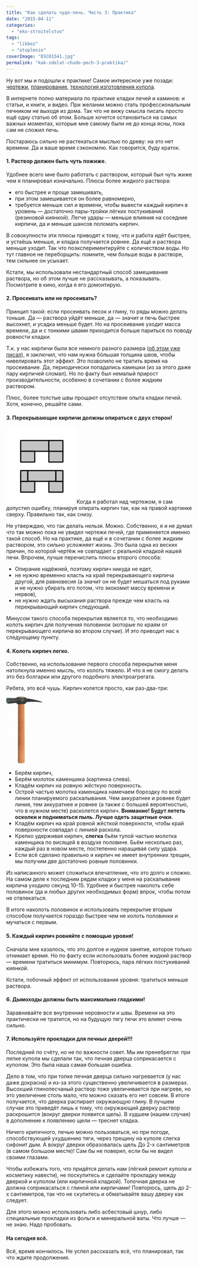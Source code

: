```yaml
---
title: "Как сделать чудо-печь. Часть 3: Практика"
date: "2015-04-11"
categories: 
  - "eko-stroitelstvo"
tags: 
  - "likbez"
  - "otoplenie"
coverImage: "DSC01541.jpg"
permalink: "kak-sdelat-chudo-pech-3-praktika/"
---
```


Ну вот мы и подошли к практике! Самое интересное уже позади: [чертежи](http://svobodaiznutri.ru/chertyozh-pechi-i-printsipy-raboty/ "Чертёж нашей печи и принципы её работы"), [планирование](http://svobodaiznutri.ru/kak-sdelat-chudo-pech-1-podgotovka/ "Как сделать чудо-печь. Часть 1: Подготовка"), [технология изготовления купола](http://svobodaiznutri.ru/kupol-pechi/ "Как сделать чудо-печь. Часть 2: Купол печи").

В интернете полно материала по практике кладки печей и каминов: и статьи, и книги, и видео. При желании можно стать профессиональным печником не выходя из дома. Так что не вижу смысла писать просто ещё одну статью об этом. Больше хочется остановиться на самых важных моментах, которые мне самому были не до конца ясны, пока сам не сложил печь.

Постараюсь сильно не растекаться мыслью по древу: на это нет времени. Да и ваше время сэкономлю. Как говорится, буду краток.

#### 1\. Раствор должен быть чуть пожиже.

Удобнее всего мне было работать с раствором, который был чуть жиже чем я планировал изначально. Плюсы более жидкого раствора:

- его быстрее и проще замешивать,
- при этом замешивается он более равномерно,
- требуется меньше сил и времени, чтобы вывести каждый кирпич в уровень — достаточно пары-тройки лёгких постукиваний (резиновой киянкой). Легче удары — меньше влияния на соседние кирпичи, да и меньше шансов поломать кирпич.

В совокупности эти плюсы приводят к тому, что и работа идёт быстрее, и устаёшь меньше, и кладка получается ровнее. Да ещё и раствора меньше уходит. Так что поэкспериментируйте с количеством воды. Но тут главное не переборщить: помните, чем больше воды в растворе, тем сильнее он усыхает.

Кстати, мы использовали нестандартный способ замешивания раствора, но об этом лучше не рассказывать, а показывать. Посмотрите в кино, когда я его домонтирую.

#### 2\. Просеивать или не просеивать?

Принцип такой: если просеивать песок и глину, то ряды можно делать тоньше. Да — раствора уйдёт меньше, да — значит и печь быстрее высохнет, и усадка меньше будет. Но на просеивание уходит масса времени, да и с тонкими швами приходится больше париться по поводу ровности кладки.

Т.к. у нас кирпичи были все немного разного размера ([об этом уже писал](http://svobodaiznutri.ru/kak-sdelat-chudo-pech-1-podgotovka/ "Как сделать чудо-печь. Часть 1: Подготовка")), я заключил, что нам нужна бóльшая толщина швов, чтобы нивелировать этот эффект. Это позволило не тратить время на просеивание. Да, периодически попадались камешки (из за этого даже пару кирпичей сломал). Но по факту был немалый прирост производительности, особенно в сочетании с более жидким раствором.

Плюс, более толстые швы прощают отсутствие опыта кладки печей. Хотя, конечно, решайте сами.

#### 3\. Перекрывающие кирпичи должны опираться с двух сторон!

![](images/pere.png)Когда я работал над чертежом, я сам допустил ошибку, планируя опирать кирпич так, как на правой картинке сверху. Правильно так, как снизу.

Не утверждаю, что так делать нельзя. Можно. Собственно, я и не думал что так можно пока не увидел чертежи печей, где применяется именно такой способ. Но на практике, да ещё и в сочетании с более жидким раствором, это сильно усложняет жизнь. Это была одна из веских причин, по которой чертёж не совпадает с реальной кладкой нашей печи. Впрочем, лучше перечислить плюсы второго способа:

- Опирание надёжней, поэтому кирпич никуда не едет,
- не нужно временно класть на край перекрывающего кирпича другой, для равновесия (а значит он не будет мешаться под руками и не нужно убирать его потом, что экокомит массу времени и нервов),
- не нужно ждать высыхания раствора прежде чем класть на перекрывающий кирпич следующий.

Минусом такого способа перекрытия является то, что необходимо колоть кирпич для получения половинок (которые по краям от перекрывающего кирпича во втором случае). И это приводит нас к следующему пункту.

#### 4\. Колоть кирпич легко.

Собственно, на использование первого способа перекрытия меня натолкнула именно мысль, что колоть тяжело. И что я не смогу делать это без болгарки или другого подобного электроагрегата.

Ребята, это всё чушь. Кирпич колется просто, как раз-два-три:

[![](images/molotok-e1428116418145-98x180.jpg)](http://svobodaiznutri.ru/wp-content/uploads/molotok-e1428116418145.jpg)

- Берём кирпич,
- Берём молоток каменшика (картинка слева).
- Кладём кирпич на ровную жёсткую поверхность.
- Острой частью молотка каменщика намечаем бороздку по всей линии планируемого раскалывания. Чем аккуратнее и ровнее будет линия, тем аккуратнее и ровнее (а также с большей вероятностью, что в нужном месте) расколется кирпич. **Внимание! Будут лететь осколки и подниматься пыль. Лучше одеть защитные очки.**
- Кладём кирпич на край ровной жёсткой поверхности, чтобы край поверхности совпадал с линией раскола.
- Крепко удерживая кирпич, **слегка** бьём тупой частью молотка каменщика по висящей в воздухе половине. Бьём несколько раз, каждый раз в новом месте, постепенно наращивая силу удара.
- Если всё сделано правильно и кирпич не имеет внутренних трещин, мы получим две достаточно ровные половинки.

Из написанного может сложиться впечатление, что это долго и сложно. На самом деле к последним рядам кладки у меня на раскалывание кирпича уходило секунд 10-15. Удобнее и быстрее наколоть себе половинок (да и любых других необходимых форм) впрок, чтобы потом не отвлекаться.

В итоге наколоть половинок и использовать перекрытие вторым способом получается гораздо быстрее чем не колоть половинки и мучаться с первым.

#### 5\. Каждый кирпич ровняйте с помощью уровня!

Сначала мне казалось, что это долгое и нудное занятие, которое только отнимает время. Но по факту если использовать более жидкий раствор — времени тратиться минимум. Повторюсь, пара лёгких постукиваний киянкой.

Кстати, побочный эффект от использования уровня: тратиться меньше раствора.

#### 6\. Дымоходы должны быть максимально гладкими!

Заравнивайте все внутренние неровности и швы. Времени на это практически не тратится, но на будущую тягу печи это влияет очень сильно.

#### 7\. Используйте прокладки для печных дверей!!!

Последний по счёту, но не по важности совет. Мы им пренебрегли: при лепке купола мы сделали так, что печная дверца соприкасается с куполом. Это была наша самая большая ошибка.

Дело в том, что при топке печная дверца сильно нагревается (у нас даже докрасна) и из-за этого существенно увеличивается в размерах. Высохший глинопесчаный раствор тоже увеличивается при нагреве, но это увеличение столь мало, что можно сказать его нет совсем. В итоге получается, что дверка распирает окружающую глину. В лучшем случае это приведёт лишь к тому, что окружающий дверку раствор раскрошится (вокруг дверки появится щель). В худшем (нашем случае) в дополнение к появлению щели — треснет кладка.

Ничего критичного, печью можно пользоваться, но при погоде, способствующей ухудшению тяги, через трещину на куполе слегка сифонит дым. А вокруг дверки образовалась щель До 2-х сантиметров (в самом большом месте)! Сам бы не поверил, если бы не видел своими глазами.

Чтобы избежать того, что придётся делать нам (лёгкий ремонт купола и косметику навести), не поскупитесь и сделайте прокладку между дверкой и куполом (или кирпичной кладкой). Топочная дверка не должна соприкасаться с глиной или кирпичами! Повторюсь, щель до 2-х сантиметров, так что не скупитесь и обматывайте вашу дверку как следует.

Для этого можно использовать либо асбестовый шнур, либо специальные прокладки из фольги и минеральной ваты. Что лучше — не знаю. Надо пробовать.

#### На сегодня всё.

Всё, время кончилось. Не успел рассказать всё, что планировал, так что ждите продолжения.

